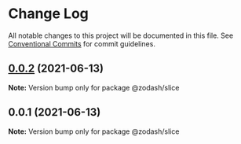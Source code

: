 # Change Log

All notable changes to this project will be documented in this file.
See [Conventional Commits](https://conventionalcommits.org) for commit guidelines.

## [0.0.2](https://github.com/zcorky/zodash/compare/@zodash/slice@0.0.1...@zodash/slice@0.0.2) (2021-06-13)

**Note:** Version bump only for package @zodash/slice





## 0.0.1 (2021-06-13)

**Note:** Version bump only for package @zodash/slice
